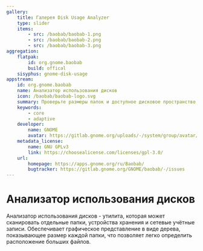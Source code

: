 ```yaml
---
gallery:
    title: Галерея Disk Usage Analyzer
    type: slider
    items:
        - src: /baobab/baobab-1.png
        - src: /baobab/baobab-2.png
        - src: /baobab/baobab-3.png
aggregation:
    flatpak:
        id: org.gnome.baobab
        build: offical
    sisyphus: gnome-disk-usage
appstream:
    id: org.gnome.baobab
    name: Анализатор использования дисков
    icon: /baobab/baobab-logo.svg
    summary: Проверьте размеры папок и доступное дисковое пространство
    keywords:
        - core
        - adaptive
    developer:
        name: GNOME
        avatar: https://gitlab.gnome.org/uploads/-/system/group/avatar/8/gnomelogo.png?width=48
    metadata_license:
        name: GNU GPLv3
        link: https://choosealicense.com/licenses/gpl-3.0/
    url:
        homepage: https://apps.gnome.org/ru/Baobab/
        bugtracker: https://gitlab.gnome.org/GNOME/baobab/-/issues
---
```


# Анализатор использования дисков

Анализатор использования дисков - утилита, которая может сканировать отдельные папки, устройства хранения и сетевые учётные записи. Обеспечивает графическое представление в виде дерева, показывающее размер каждой папки, что позволяет легко определить расположение больших файлов.

<AGWGallery />

<!--@include: @apps/_parts/install/content-repo.md-->
<!--@include: @apps/_parts/install/content-flatpak.md-->
